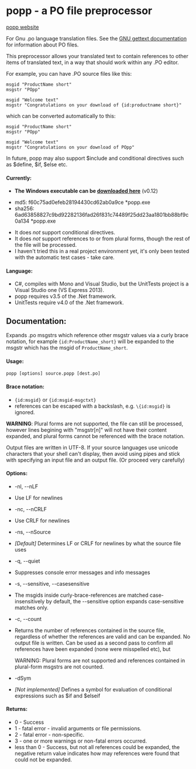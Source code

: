 # popp - a PO file preprocessor 

[popp website](http://treer.github.io/POpp/)

For Gnu .po language translation files. See the [GNU gettext documentation](https://www.gnu.org/software/gettext/manual/html_node/index.html) for information about PO files.


This preprocessor allows your translated text to contain references
to other items of translated text, in a way that should work within any .PO editor. 

For example, you can have .PO source files like this:

    msgid "ProductName short"
    msgstr "POpp"
    
    msgid "Welcome text"
    msgstr "Congratulations on your download of {id:productname short}"
    
which can be converted automatically to this:

    msgid "ProductName short"
    msgstr "POpp"
    
    msgid "Welcome text"
    msgstr "Congratulations on your download of POpp"



In future, popp may also support $include and conditional directives such as $define, $if, $else etc.

#### Currently:
  * **The Windows executable can be [downloaded here](https://mega.co.nz/#!zYkiSDIA!zzQkqeOChgqUiUYsXKQDNaW1X0ZMdw2suyYrrbtUFt4)** (v0.12)
   - md5: f60c75ad0efeb28194430cd62ab0a9ce *popp.exe
   - sha256: 6ad63858827c9bd92282136fad26f831c74489f25dd23aa1801bb88bf9c0a134 *popp.exe
  * It does *not* support conditional directives.
  * It does *not* support references to or from plural forms, though the rest of the file will be processed.
  * I haven't tried this in a real project environment yet, it's only been tested with the automatic test cases - take care.

#### Language:
  * C#, compiles with Mono and Visual Studio, but the UnitTests project is a Visual Studio one (VS Express 2013).
  * popp requires v3.5 of the .Net framework.
  * UnitTests require v4.0 of the .Net framework.

## Documentation:

Expands .po msgstrs which reference other msgstr values via a curly brace
notation, for example `{id:ProductName_short}` will be expanded to the msgstr
which has the msgid of `ProductName_short`.

#### Usage:                                                                                                                                                                         
    popp [options] source.popp [dest.po]

#### Brace notation:

 * `{id:msgid}` or `{id:msgid-msgctxt}`
 * references can be escaped with a backslash, e.g. `\{id:msgid}` is ignored.	
	
**WARNING**: Plural forms are not supported, the file can still be processed,
however lines begining with "msgstr[_n_]" will not have their content expanded,
and plural forms cannot be referenced with the brace notation.

Output files are written in UTF-8. If your source languages use unicode
characters that your shell can't display, then avoid using pipes and stick with 
specifying an input file and an output file. (Or proceed very carefully)


#### Options:

 * -nl, --nLF
  - Use LF for newlines

 * -nc, --nCRLF
  - Use CRLF for newlines

 * -ns, --nSource
  - _[Default]_ Determines LF or CRLF for newlines by what the source file
    uses

 * -q, --quiet
  - Suppresses console error messages and info messages

 * -s, --sensitive, --casesensitive
  - The msgids inside curly-brace-references are matched case-insensitively 
    by default, the --sensitive option expands case-sensitive matches only.
  
 * -c, --count    
  - Returns the number of references contained in the source file, regardless
    of whether the references are valid and can be expanded. No output file 
    is written. Can be used as a second pass to confirm all references have
    been expanded (none were misspelled etc), but
	
    WARNING: Plural forms are not supported and references contained in 
    plural-form msgstrs are not counted.
	
 * -dSym
  - _[Not implemented]_ Defines a symbol for evaluation of conditional
    expressions such as $if and $elseif

#### Returns:
 * 0 - Success
 * 1 - fatal error - invalid arguments or file permissions.
 * 2 - fatal error - non-specific.
 * 3 - one or more warnings or non-fatal errors occurred.
 * less than 0 - Success, but not all references could be expanded, the
                  negative return value indicates how may references were
                  found that could not be expanded.
